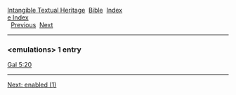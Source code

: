 [Intangible Textual Heritage](../../index)  [Bible](../index) 
[Index](index)   
[e Index](_e_)  
  [Previous](c03664)  [Next](c03666) 

------------------------------------------------------------------------

### &lt;emulations&gt; 1 entry

[Gal 5:20](../kjv/gal005.htm#020)  

------------------------------------------------------------------------

[Next: enabled (1)](c03666)
